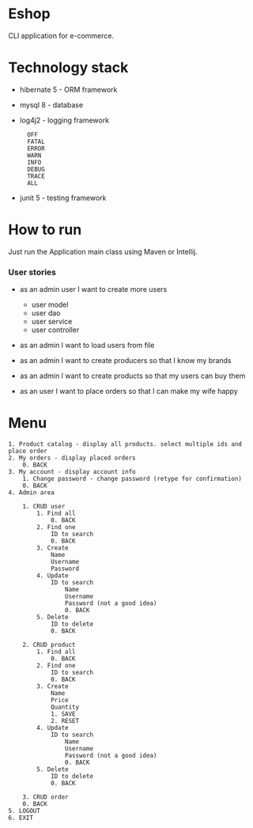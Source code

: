 # Eshop

CLI application for e-commerce. 

# Technology stack

- hibernate 5 - ORM framework
- mysql 8 - database
- log4j2 - logging framework

        OFF
        FATAL
        ERROR
        WARN
        INFO
        DEBUG
        TRACE
        ALL
- junit 5 - testing framework

# How to run
Just run the Application main class using Maven or Intellij.

### User stories

- as an admin user I want to create more users
    - user model
    - user dao
    - user service
    - user controller

- as an admin I want to load users from file

- as an admin I want to create producers so that I know my brands

- as an admin I want to create products so that my users can buy them

- as an user I want to place orders so that I can make my wife happy

# Menu

    1. Product catalog - display all products. select multiple ids and place order
    2. My orders - display placed orders
        0. BACK
    3. My account - display account info
        1. Change password - change password (retype for confirmation)
        0. BACK 
    4. Admin area
    
        1. CRUD user
            1. Find all
                0. BACK
            2. Find one
                ID to search
                0. BACK
            3. Create
                Name
                Username
                Password
            4. Update
                ID to search
                    Name
                    Username
                    Password (not a good idea)
                    0. BACK
            5. Delete
                ID to delete
                0. BACK
                
        2. CRUD product
            1. Find all
                0. BACK
            2. Find one
                ID to search
                0. BACK
            3. Create
                Name
                Price
                Quantity
                1. SAVE
                2. RESET
            4. Update
                ID to search
                    Name
                    Username
                    Password (not a good idea)
                    0. BACK
            5. Delete
                ID to delete
                0. BACK
                
        3. CRUD order
        0. BACK
    5. LOGOUT
    6. EXIT 
